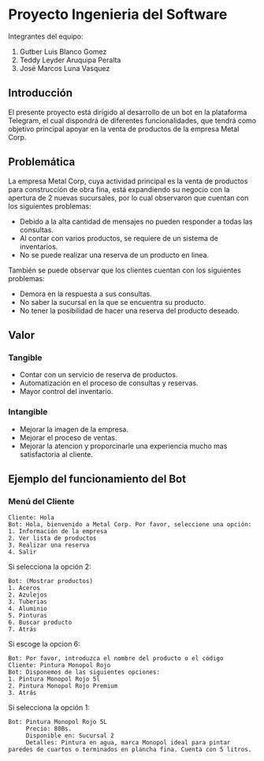 # Proyecto Ingenieria del Software
Integrantes del equipo:

 1. Gutber Luis Blanco Gomez
 2. Teddy Leyder Aruquipa Peralta 
 3. José Marcos Luna Vasquez

## Introducción
El presente proyecto está dirigido al desarrollo de un bot en la plataforma Telegram, el cual dispondrá de diferentes funcionalidades, que tendrá como objetivo principal apoyar en la venta de productos de la empresa Metal Corp.
## Problemática
La empresa Metal Corp, cuya actividad principal es la venta de productos para construcción de obra fina, está expandiendo su negocio con la apertura de 2 nuevas sucursales, por lo cual observaron que cuentan con los siguientes problemas:

* Debido a la alta cantidad de mensajes no pueden responder a todas las consultas.
* Al contar con varios productos, se requiere de un sistema de inventarios.
* No se puede realizar una reserva de un producto en linea.

También se puede observar que los clientes cuentan con los siguientes problemas:

* Demora en la respuesta a sus consultas.
* No saber la sucursal en la que se encuentra su producto.
* No tener la posibilidad de hacer una reserva del producto deseado.
 
## Valor

### Tangible
* Contar con un servicio de reserva de productos.
* Automatización en el proceso de consultas y reservas.
* Mayor control del inventario.
### Intangible
* Mejorar la imagen de la empresa.
* Mejorar el proceso de ventas.
* Mejorar la atencion y proporcinarle una experiencia mucho mas satisfactoria al cliente.
## Ejemplo del funcionamiento del Bot
### Menú del Cliente
``` 
Cliente: Hola
Bot: Hola, bienvenido a Metal Corp. Por favor, seleccione una opción:
1. Información de la empresa
2. Ver lista de productos
3. Realizar una reserva
4. Salir
```
Si selecciona la opción 2:
```
Bot: (Mostrar productos)
1. Aceros
2. Azulejos
3. Tuberias
4. Aluminio
5. Pinturas
6. Buscar producto
7. Atrás
```
Si escoge la opcion 6:
```
Bot: Por favor, introduzca el nombre del producto o el código
Cliente: Pintura Monopol Rojo
Bot: Disponemos de las siguientes opciones:
1. Pintura Monopol Rojo 5l
2. Pintura Monopol Rojo Premium
3. Atrás
```
Si selecciona la opción 1:
```
Bot: Pintura Monopol Rojo 5L
     Precio: 80Bs.
     Disponible en: Sucursal 2
     Detalles: Pintura en agua, marca Monopol ideal para pintar paredes de cuartos o terminados en plancha fina. Cuenta con 5 litros.
```